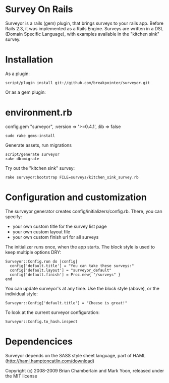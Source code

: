 # Survey On Rails

Surveyor is a rails (gem) plugin, that brings surveys to your rails app. Before Rails 2.3, it was implemented as a Rails Engine. Surveys are written in a DSL (Domain Specific Language), with examples available in the "kitchen sink" survey.

# Installation

As a plugin:

    script/plugin install git://github.com/breakpointer/surveyor.git

Or as a gem plugin:
  
  # environment.rb
  config.gem "surveyor", :version => '>=0.4.1', :lib => false
  
    sudo rake gems:install

Generate assets, run migrations
    
    script/generate surveyor
    rake db:migrate

Try out the "kitchen sink" survey:

    rake surveyor:bootstrap FILE=surveys/kitchen_sink_survey.rb

# Configuration and customization

The surveyor generator creates config/initializers/config.rb. There, you can specify:

- your own custom title for the survey list page
- your own custom layout file
- your own custom finish url for all surveys

The initializer runs once, when the app starts. The block style is used to keep multiple options DRY:

    Surveyor::Config.run do |config|
      config['default.title'] = "You can take these surveys:"
      config['default.layout'] = "surveyor_default"
      config['default.finish'] = Proc.new{ "/surveys" }
    end
    
You can update surveyor's at any time. Use the block style (above), or the individual style:

    Surveyor::Config['default.title'] = "Cheese is great!"

To look at the current surveyor configuration:
    
    Surveyor::Config.to_hash.inspect

# Dependencices

Surveyor depends on the SASS style sheet language, part of HAML (http://haml.hamptoncatlin.com/download)

Copyright (c) 2008-2009 Brian Chamberlain and Mark Yoon, released under the MIT license
